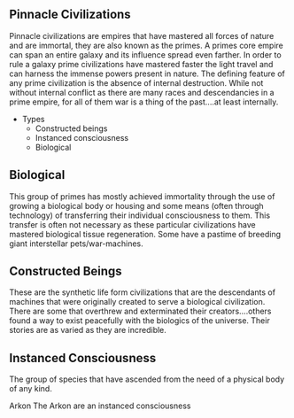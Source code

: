 ## Pinnacle Civilizations

Pinnacle civilizations are empires that have mastered all forces of nature and are immortal, they are also known as the primes. A primes core empire can span an entire galaxy and its influence spread even farther. In order to rule a galaxy prime civilizations have mastered faster the light travel and can harness the immense powers present in nature. The defining feature of any prime civilization is the absence of internal destruction. While not without internal conflict as there are many races and descendancies in a prime empire, for all of them war is a thing of the past....at least internally.

- Types
  - Constructed beings
  - Instanced consciousness
  - Biological

## Biological

This group of primes has mostly achieved immortality through the use of growing a biological body or housing and some means (often through technology) of transferring their individual consciousness to them. This transfer is often not necessary as these particular civilizations have mastered biological tissue regeneration. Some have a pastime of breeding giant interstellar pets/war-machines.

## Constructed Beings

These are the synthetic life form civilizations that are the descendants of machines that were originally created to serve a biological civilization. There are some that overthrew and exterminated their creators....others found a way to exist peacefully with the biologics of the universe. Their stories are as varied as they are incredible.

## Instanced Consciousness

The group of species that have ascended from the need of a physical body of any kind. 

Arkon
The Arkon are an instanced consciousness
